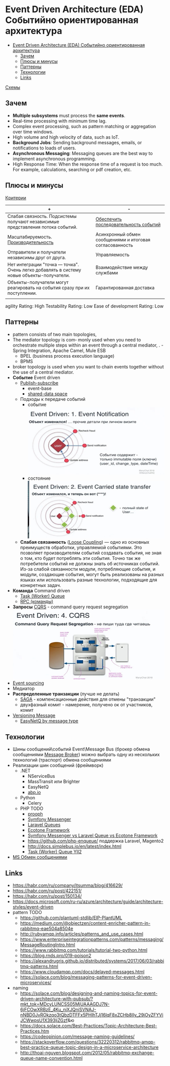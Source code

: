 # Event Driven Architecture (EDA) Событийно ориентированная архитектура

- [Event Driven Architecture (EDA) Событийно ориентированная архитектура](#event-driven-architecture-eda-событийно-ориентированная-архитектура)
  - [Зачем](#зачем)
  - [Плюсы и минусы](#плюсы-и-минусы)
  - [Паттерны](#паттерны)
  - [Технологии](#технологии)
  - [Links](#links)

[Схемы](https://docs.google.com/document/d/1WBshnSO-F0S4zbQOjANvhFNKPepSMlhoU38OdIPV0i8/edit?usp=sharing)

## Зачем

- __Multiple subsystems__ must process the __same events__.
- Real-time processing with minimum time lag.
- Complex event processing, such as pattern matching or aggregation over time windows.
- High volume and high velocity of data, such as IoT.
- __Background Jobs__: Sending background messages, emails, or notifications to loads of users.
- __Asynchronous Messaging__: Messaging queues are the best way to implement asynchronous programming.
- High Response Time: When the response time of a request is too much. For example, calculations, searching or pdf creation, etc.

## Плюсы и минусы

[Критерии](../arch.criteria.md)

| + | - |
| - | - |
| Слабая связность. Подсистемы получают независимые представления потока событий. | [Обеспечить последовательность событий](https://docs.microsoft.com/ru-ru/azure/architecture/guide/architecture-styles/event-driven) |
| Масштабируемость. [Производительность](https://habr.com/ru/company/oleg-bunin/blog/310418/) | Асинхронный обмен сообщениями и итоговая согласованность |
| Отправители и получатели независимы друг от друга. | Управляемость |
| Нет интеграции "точка — точка". Очень легко добавлять в систему новые объекты-получатели.| Взаимодействие между службами |
| Объекты-получатели могут реагировать на события сразу при их поступлении. | Гарантированная доставка |
||  |


agility Rating: High
Testability Rating: Low
Ease of development Rating: Low

## Паттерны

- pattern consists of two main topologies, 
- The mediator topology is com‐ monly used when you need to orchestrate multiple steps within an event through a central mediator, 
. - Spring Integration, Apache Camel, Mule ESB
  - BPEL (business process execution language)
  - BPMS
- broker topology is used when you want to chain events together without the use of a central mediator.
- __Событие__ Event driven
  - [Publish-subscribe](../../technology/middleware/rmq.md)
    - event-base
    - [shared-data space](https://apolomodov.medium.com/coa-distributed-systems-4th-ed-2-architecture-af563b2332bd)
  <!-- ![](../../img/arch/eda/eda.driven.jpg) -->
  - Подходы к передаче событий
    - событие ![event](../../img/arch/eda/eda.event.jpg)
    - состояние ![state](../../img/arch/eda/eda.state.jpg)
  - __Слабая связанность__ ([Loose Coupling](https://habr.com/ru/post/706630/)) — одно из основных преимуществ обработки, управляемой событиями. Это позволяет производителям событий создавать события, не зная о том, кто будет потреблять эти события. Точно так же потребители событий не должны знать об источниках событий. Из-за слабой связанности модули, потребляющие события, и модули, создающие события, могут быть реализованы на разных языках или использовать разные технологии, подходящие для конкретных задач.
- __Команда__ Command driven
  - [Task (Worker) Queue](../../technology/middleware/rmq.md)
  - [RPC (команды)](../../technology/middleware/rmq.md)
- __Запросы__ [CQRS](../pattern/pattern.cqrs.md) - command query request segregation
![cqrs](../../img/arch/eda/eda.cqrs.jpg)
- [Event sourcing](../pattern/event.sourcing.md)
- Медиатор
- __Распределенные транзакции__ (лучше не делать)
  - [SAGA](../pattern/pattern.saga.md) - компенсационные действия для отмены "транзакции"
  - двухфазный комит - намерение, получено ок от участников, комит  
- [Versioning Message](https://www.youtube.com/watch?v=mEzYTuYSork&list=PLx8uyNNs1ri2MBx6BjPum5j9_MMdIfM9C&index=11&ab_channel=ChrisPatterson)
  - [EasyNetQ by message type](https://github.com/EasyNetQ/EasyNetQ/wiki/Versioning-Messages)

## Технологии

- Шины сообщений\событий Event\Message Bus (брокер обмена сообщениями [Message Broker](../pattern/pattern.messagebroker.md)) можно выбрать одну из нескольких технологий (траспорт) обмена сообщениями
- Реализации шин сообщений (фреймворк)
  - .NET
    - NServiceBus
    - MassTransit или Brighter
    - EasyNetQ
    - [abp.io](https://docs.abp.io/en/abp/4.4/Distributed-Event-Bus)
  - Python
    - Celery
  - PHP TODO
    - [prooph](https://github.com/prooph/service-bus)
    - [Symfony Messenger](https://symfony.com/doc/current/messenger.html)
    - [Laravel Queues](https://laravel.com/docs/9.x/queues)
    - [Ecotone Framework](https://github.com/ecotoneFramework/ecotone)
    - [Symfony Messenger vs Laravel Queue vs Ecotone Framework](https://blog.devgenius.io/message-processing-in-php-symfony-messenger-laravel-queues-and-ecotone-8ca17102c5b2)
    - <https://github.com/php-enqueue/> поддержка Laravel, Magento2
    - <http://docs.simplebus.io/en/latest/index.html>
    - [Task (Worker) Queue YII2](https://github.com/yiisoft/yii2-queue/blob/master/docs/guide/README.md)
- [MS Обмен сообщениями](https://docs.microsoft.com/ru-ru/azure/architecture/guide/technology-choices/messaging)

## Links

- <https://habr.com/ru/company/itsumma/blog/416629/>
- <https://habr.com/ru/post/422151/>
- <https://habr.com/ru/post/150134/>
- <https://docs.microsoft.com/ru-ru/azure/architecture/guide/architecture-styles/event-driven>
- pattern TODO
  - <https://github.com/plantuml-stdlib/EIP-PlantUML>
  - <https://medium.com/@objectzen/content-enricher-pattern-in-rabbitmq-eae504a8504e>
  - <http://rubyamqp.info/articles/patterns_and_use_cases.html>
  - <https://www.enterpriseintegrationpatterns.com/patterns/messaging/MessageRoutingIntro.html>
  - <https://www.rabbitmq.com/tutorials/tutorial-two-python.html>
  - <https://blog.rnds.pro/019-poison2>
  - <https://alexandrugris.github.io/distributed/systems/2017/06/03/rabbitmq-patterns.html>
  - <https://www.cloudamqp.com/docs/delayed-messages.html>
  - <https://solace.com/blog/messaging-patterns-for-event-driven-microservices/>
- naming
  - <https://solace.com/blog/designing-and-naming-topics-for-event-driven-architecture-with-pubsub/?mkt_tok=MDcyLUNCSS05MjUAAAGDJ7N-6jFCOwXRBzE_4Ku_niXJQniSVNAJ-nNBD0JvROkzqo3tQbzDTFFx5PHlhTJj16lqF8xZCHb8IIy_29iOyZFYViJCWwpsU1X393ljZGzf>&ю
  - <https://docs.solace.com/Best-Practices/Topic-Architecture-Best-Practices.htm>
  - <https://codeopinion.com/message-naming-guidelines/>
  - <https://stackoverflow.com/questions/32220312/rabbitmq-amqp-best-practice-queue-topic-design-in-a-microservice-architecture>
  - <http://thoai-nguyen.blogspot.com/2012/05/rabbitmq-exchange-queue-name-convention.html>

